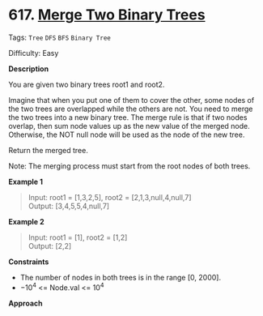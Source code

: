 # 617. [Merge Two Binary Trees](https://leetcode.cn/problems/merge-two-binary-trees/)

Tags: `Tree` `DFS` `BFS` `Binary Tree`

Difficulty: Easy

**Description**

You are given two binary trees root1 and root2.

Imagine that when you put one of them to cover the other, some nodes of the two trees are overlapped while the others are not. You need to merge the two trees into a new binary tree. The merge rule is that if two nodes overlap, then sum node values up as the new value of the merged node. Otherwise, the NOT null node will be used as the node of the new tree.

Return the merged tree.

Note: The merging process must start from the root nodes of both trees.

**Example 1**

> Input: root1 = [1,3,2,5], root2 = [2,1,3,null,4,null,7]  
> Output: [3,4,5,5,4,null,7]

**Example 2**

> Input: root1 = [1], root2 = [1,2]  
> Output: [2,2]

**Constraints**

- The number of nodes in both trees is in the range [0, 2000].
- $-10^4$ <= Node.val <= $10^4$

**Approach**
